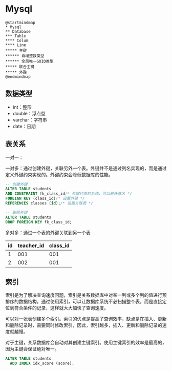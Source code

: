 # Mysql

```plantuml
@startmindmap
* Mysql
** Database
*** Table
**** Colum
**** Line
***** 主键
****** 自增整数类型
****** 全局唯一GUID类型
***** 联合主键
***** 外键
@endmindmap
```

## 数据类型

- int：整形
- double：浮点型
- varchar：字符串
- date：日期

## 表关系

一对一：

一对多：通过创建外键，关联另外一个表。外键并不是通过列名实现的，而是通过定义外键约束实现的。外键约束会降低数据库的性能。

```sql
-- 创建外键
ALTER TABLE students
ADD CONSTRAINT fk_class_id/* 外键约束的名称，可以是任意名 */
FOREIGN KEY (class_id)/* 设置外键 */
REFERENCES classes (id);/* 设置关联表 */

-- 删除外键
ALTER TABLE students
DROP FOREIGN KEY fk_class_id;
```

多对多：通过一个表的外键关联到另一个表

| id  | teacher_id | class_id |
| --- | ---------- | -------- |
| 1   | 001        | 001      |
| 2   | 002        | 001      |

## 索引

索引是为了解决查询速度问题，索引是关系数据库中对某一列或多个列的值进行预排序的数据结构。通过使用索引，可以让数据库系统不必扫描整个表，而是直接定位到符合条件的记录，这样就大大加快了查询速度。

可以对一张表创建多个索引。索引的优点是提高了查询效率，缺点是在插入、更新和删除记录时，需要同时修改索引，因此，索引越多，插入、更新和删除记录的速度就越慢。

对于主键，关系数据库会自动对其创建主键索引。使用主键索引的效率是最高的，因为主键会保证绝对唯一。

```sql
ALTER TABLE students
  ADD INDEX idx_score (score);
```
